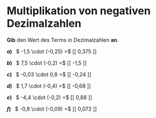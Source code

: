 <!--
version:  0.0.1

language: de

@style
main > *:not(:last-child) {
  margin-bottom: 3rem;
}

input {
    text-align: center;
}

.flex-container {
    display: flex;
    flex-wrap: wrap;
    align-items: stretch;
    gap: 20px;
}

.flex-child {
    flex: 1;
    min-width: 350px;
    margin-right: 20px;
}

@media (max-width: 400px) {
    .flex-child {
        flex: 100%;
        margin-right: 0;
    }
}
@end

formula: \carry   \textcolor{red}{\scriptsize #1}
formula: \digit   \rlap{\carry{#1}}\phantom{#2}#2
formula: \permil  \text{‰}

import: https://raw.githubusercontent.com/LiaTemplates/Tikz-Jax/main/README.md

script: https://cdn.jsdelivr.net/gh/LiaTemplates/Tikz-Jax@main/dist/index.js


tags: Multiplikation, Negative Zahlen, Dezimalzahlen, leicht, niedrig, Angeben

comment: Multipliziere negative Dezimalzahlen im Kopf.

author: Martin Lommatzsch

-->




# Multiplikation von negativen Dezimalzahlen

**Gib** den Wert des Terms in Dezimalzahlen **an**.

<section class="flex-container">

<div class="flex-child">

__$a)\;\;$__ $ -1,5 \cdot (-0,25) =$ [[  0,375  ]]

</div> 
<div class="flex-child">

__$b)\;\;$__ $ 7,5 \cdot (-0,2) =$ [[  -1,5  ]]

</div> 
<div class="flex-child">

__$c)\;\;$__ $ -0,03 \cdot 0,8 =$ [[  -0,24  ]]

</div> 
<div class="flex-child">

__$d)\;\;$__ $ 1,7 \cdot (-0,4) =$ [[  -0,68  ]]

</div> 
<div class="flex-child">

__$e)\;\;$__ $ -4,4 \cdot (-0,2) =$ [[  0,88  ]]

</div> 
<div class="flex-child">

__$f)\;\;$__ $ -0,8 \cdot (-0,09) =$ [[  0,072  ]]

</div> 
</section>





